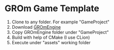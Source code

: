 # GROm Game Template
1. Clone to any folder. For example "GameProject"
2. Download [GROmEngine](https://github.com/Gaikov/GROmEngine)
3. Copy GROmEngine folder under "GameProject"
4. Build with help of CMake (I use CLion)
5. Execute under "assets" working folder